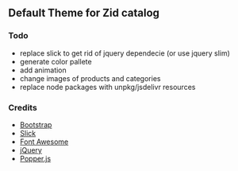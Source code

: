 ## Default Theme for Zid catalog

### Todo
- replace slick to get rid of jquery dependecie (or use jquery slim)
- generate color pallete
- add animation
- change images of products and categories
- replace node packages with unpkg/jsdelivr resources

### Credits
- [Bootstrap](https://getbootstrap.com/)
- [Slick](https://kenwheeler.github.io/slick/)
- [Font Awesome](https://fontawesome.com/)
- [jQuery](https://jquery.com/)
- [Popper.js](https://popper.js.org/)
